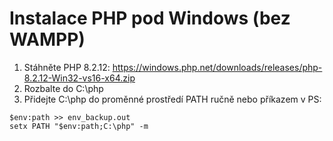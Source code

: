 # Instalace PHP pod Windows (bez WAMPP)

1) Stáhněte PHP 8.2.12: https://windows.php.net/downloads/releases/php-8.2.12-Win32-vs16-x64.zip
2) Rozbalte do C:\php
3) Přidejte C:\php do proměnné prostředí PATH ručně nebo příkazem v PS:
```
$env:path >> env_backup.out 
setx PATH "$env:path;C:\php" -m
```
